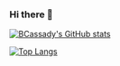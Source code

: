 ### Hi there 👋

[![BCassady's GitHub stats](https://github-readme-stats.vercel.app/api?username=BCassady&count_private=true&show_icons=true&theme=dark&hide=issues,contribs)](https://github.com/anuraghazra/github-readme-stats)

[![Top Langs](https://github-readme-stats.vercel.app/api/top-langs/?username=BCassady)](https://github.com/anuraghazra/github-readme-stats&layout=compact&theme=dark)
